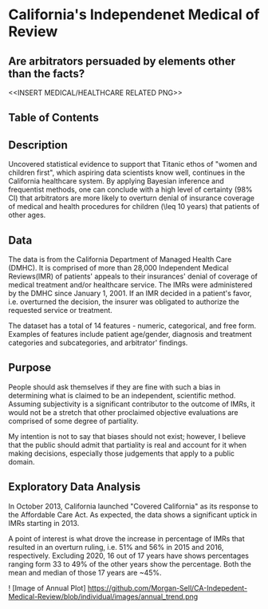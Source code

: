 # California's Independenet Medical of Review
## Are arbitrators persuaded by elements other than the facts?

<<INSERT MEDICAL/HEALTHCARE RELATED PNG>>

## Table of Contents

## Description
Uncovered statistical evidence to support that Titanic ethos of "women and children first", which aspiring data scientists know well, continues in the California healthcare system. By applying Bayesian inference and frequentist methods, one can conclude with a high level of certainty (98% CI) that arbitrators are more likely to overturn denial of insurance coverage of medical and health procedures for children (\leq 10 years) that patients of other ages.

## Data
The data is from the California Department of Managed Health Care (DMHC). It is comprised of more than 28,000 Independent Medical Reviews(IMR) of patients' appeals to their insurances' denial of coverage of medical treatment and/or healthcare service. The IMRs were administered by the DMHC since January 1, 2001. If an IMR decided in a patient's favor, i.e. overturned the decision, the insurer was obligated to authorize the requested service or treatment.

The dataset has a total of 14 features - numeric, categorical, and free form. Examples of features include patient age/gender, diagnosis and treatment categories and subcategories, and arbitrator' findings.

## Purpose
People should ask themselves if they are fine with such a bias in determining what is claimed to be an independent, scientific method. Assuming subjectivity is a significant contributor to the outcome of IMRs, it would not be a stretch that other proclaimed objective evaluations are comprised of some degree of partiality.

My intention is not to say that biases should not exist; however, I believe that the public should admit that partiality is real and account for it when making decisions, especially those judgements that apply to a public domain.

## Exploratory Data Analysis
In October 2013, California launched "Covered California" as its response to the Affordable Care Act. As expected, the data shows a significant uptick in IMRs starting in 2013.

A point of interest is what drove the increase in percentage of IMRs that resulted in an overturn ruling, i.e. 51% and 56% in 2015 and 2016, respectively. Excluding 2020, 16 out of 17 years have shows percentages ranging form 33 to 49% of the other years show the percentage. Both the mean and median of those 17 years are ~45%.

! [Image of Annual Plot] https://github.com/Morgan-Sell/CA-Indepedent-Medical-Review/blob/individual/images/annual_trend.png
